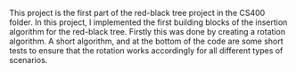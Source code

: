 This project is the first part of the red-black tree project in the CS400 folder. In this project, I implemented the first building blocks of the insertion algorithm for the red-black tree.
Firstly this was done by creating a rotation algorithm.
A short algorithm, and at the bottom of the code are some short tests to ensure that the rotation works accordingly for all different types of scenarios.
